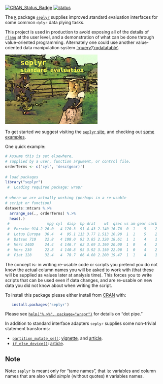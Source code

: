 
[![CRAN\_Status\_Badge](https://www.r-pkg.org/badges/version/seplyr)](https://cran.r-project.org/package=seplyr)
[![status](https://tinyverse.netlify.com/badge/seplyr)](https://CRAN.R-project.org/package=seplyr)

<!-- README.md is generated from README.Rmd. Please edit that file -->

The [`R`](https://www.r-project.org) package
[`seplyr`](https://github.com/WinVector/seplyr) supplies improved
*s*tandard *e*valuation interfaces for some common `dplyr` data plying
tasks.

This project is used in production to avoid exposing all of the details
of [`rlang`](https://CRAN.R-project.org/package=rlang) at the user
level, and a demonstration of what can be done through value-oriented
programming. Alternately one could use another value-oriented data
manipulation system
[‘rquery’](https://CRAN.R-project.org/package=rquery)/[‘rqdatatable’](https://CRAN.R-project.org/package=rqdatatable).

![](https://github.com/WinVector/seplyr/raw/master/tools/safety.png)

To get started we suggest visiting the [`seplyr`
site](https://winvector.github.io/seplyr/), and checking out [some
examples](https://winvector.github.io/seplyr/articles/seplyr.html).

One quick example:

``` r
# Assume this is set elsewhere,
# supplied by a user, function argument, or control file.
orderTerms <- c('cyl', 'desc(gear)')

# load packages
library("seplyr")
 #  Loading required package: wrapr

# where we are actually working (perhaps in a re-usable
# script or function)
datasets::mtcars %.>% 
  arrange_se(., orderTerms) %.>% 
  head(.)
 #                 mpg cyl  disp  hp drat    wt  qsec vs am gear carb
 #  Porsche 914-2 26.0   4 120.3  91 4.43 2.140 16.70  0  1    5    2
 #  Lotus Europa  30.4   4  95.1 113 3.77 1.513 16.90  1  1    5    2
 #  Datsun 710    22.8   4 108.0  93 3.85 2.320 18.61  1  1    4    1
 #  Merc 240D     24.4   4 146.7  62 3.69 3.190 20.00  1  0    4    2
 #  Merc 230      22.8   4 140.8  95 3.92 3.150 22.90  1  0    4    2
 #  Fiat 128      32.4   4  78.7  66 4.08 2.200 19.47  1  1    4    1
```

The concept is: in writing re-usable code or scripts you pretend you do
not know the actual column names you will be asked to work with (that
these will be supplied as values later at analysis time). This forces
you to write scripts that can be used even if data changes, and are
re-usable on new data you did not know about when writing the script.

To install this package please either install from
[CRAN](https://CRAN.R-project.org/package=seplyr) with:

``` r
   install.packages('seplyr')
```

Please see
[`help("%.>%", package="wrapr")`](https://winvector.github.io/wrapr/reference/dot_arrow.html)
for details on “dot pipe.”

In addition to standard interface adapters `seplyr` supplies some
non-trivial statement transforms:

-   [`partition_mutate_se()`](https://winvector.github.io/seplyr/reference/partition_mutate_se.html):
    [vignette](https://winvector.github.io/seplyr/articles/MutatePartitioner.html),
    and
    [article](https://winvector.github.io/FluidData/partition_mutate.html).
-   [`if_else_device()`](https://winvector.github.io/seplyr/reference/if_else_device.html):
    [article](https://winvector.github.io/FluidData/partition_mutate_ex2.html).

## Note

Note: `seplyr` is meant only for “tame names”, that is: variables and
column names that are also valid *simple* (without quotes) `R` variables
names.
